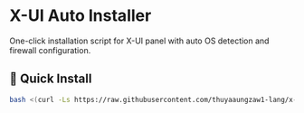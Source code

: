 # X-UI Auto Installer

One-click installation script for X-UI panel with auto OS detection and firewall configuration.

## 🚀 Quick Install

```bash
bash <(curl -Ls https://raw.githubusercontent.com/thuyaaungzaw1-lang/x-ui-installer/main/install.sh)
